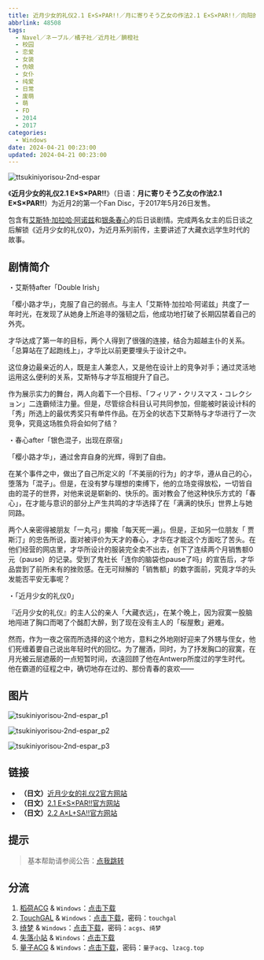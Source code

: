 ```yaml
---
title: 近月少女的礼仪2.1 E×S×PAR!!／月に寄りそう乙女の作法2.1 E×S×PAR!!／向阳的日子2.1 E×S×PAR!!
abbrlink: 48508
tags:
  - Navel／ネーブル／橘子社／近月社／臍橙社
  - 校园
  - 恋爱
  - 女装
  - 伪娘
  - 女仆
  - 纯爱
  - 日常
  - 废萌
  - 萌
  - FD
  - 2014
  - 2017
categories:
  - Windows
date: 2024-04-21 00:23:00
updated: 2024-04-21 00:23:00
---
```


![ttsukiniyorisou-2nd-espar](https://static.saop.cc/vns/img/tsukiniyorisou-2nd-espar.webp)

《**近月少女的礼仪2.1 E×S×PAR!!**》（日语：**月に寄りそう乙女の作法2.1 E×S×PAR!!**）为近月2的第一个Fan Disc，于2017年5月26日发售。

包含有[艾斯特·加拉哈·阿诺兹](https://zh.moegirl.org.cn/艾斯特·加拉哈·阿诺兹)和[银条春心](https://zh.moegirl.org.cn/银条春心)的后日谈剧情。完成两名女主的后日谈之后解锁《近月少女的礼仪0》，为近月系列前传，主要讲述了大藏衣远学生时代的故事。

<!-- more -->

## 剧情简介

・艾斯特after「Double Irish」

「樱小路才华」，克服了自己的弱点。与主人「艾斯特·加拉哈·阿诺兹」共度了一年时光，在发现了从她身上所追寻的强韧之后，他成功地打破了长期囚禁着自己的外壳。

才华达成了第一年的目标，两个人得到了很强的连接，结合为超越主仆的关系。「总算站在了起跑线上」，才华比以前更要埋头于设计之中。

这位身边最亲近的人，既是主人兼恋人，又是他在设计上的竞争对手；通过灵活地运用这么便利的关系，艾斯特与才华互相提升了自己。

作为展示实力的舞台，两人向着下一个目标、「フィリア・クリスマス・コレクション」二连霸倾注力量。但是，尽管综合科目认可共同参加，但能被时装设计科的「秀」所选上的最优秀奖只有单件作品。在万全的状态下艾斯特与才华进行了一次竞争，究竟这场胜负将会如何了结？

・春心after「银色混子，出现在原宿」

「樱小路才华」，通过舍弃自身的光辉，得到了自由。

在某个事件之中，做出了自己所定义的「不美丽的行为」的才华，遵从自己的心，堕落为「混子」。但是，在没有梦与理想的束缚下，他的立场变得放松，一切皆自由的混子的世界，对他来说是崭新的、快乐的。面对教会了他这种快乐方式的「春心」，在才能与意识的部分上产生共鸣的才华选择了在「满满的快乐」世界上与她同路。

两个人亲密得被朋友「一丸弓」揶揄「每天死一遍」。但是，正如另一位朋友「  贾斯汀」的忠告所说，面对被评价为天才的春心，才华在才能这个方面吃了苦头。在他们经营的网店里，才华所设计的服装完全卖不出去，创下了连续两个月销售额0元（pause）的记录。受到了鬼社长「连你的脑袋也pause了吗」的宣告后，才华品尝到了前所未有的挫败感。在无可辩解的「销售额」的数字面前，究竟才华的头发能否平安无事呢？

・「近月少女的礼仪0」

『近月少女的礼仪』的主人公的亲人「大藏衣远」，在某个晚上，因为寂寞一股脑地闯进了胸口而喝了个酩酊大醉，到了现在没有主人的「桜屋敷」避难。

然而，作为一夜之宿而所选择的这个地方，意料之外地刚好迎来了外甥与侄女，他们死缠着要自己说出年轻时代的回忆。为了醒酒，同时，为了抒发胸口的寂寞，在月光被云层遮蔽的一点短暂时间，衣遠回顾了他在Antwerp所度过的学生时代。他在霸道的征程之中，确切地存在过的、那份青春的哀欢——

## 图片

![tsukiniyorisou-2nd-espar_p1](https://static.saop.cc/vns/img/tsukiniyorisou-2nd-espar_p1.webp)

![tsukiniyorisou-2nd-espar_p2](https://static.saop.cc/vns/img/tsukiniyorisou-2nd-espar_p2.webp)

![tsukiniyorisou-2nd-espar_p3](https://static.saop.cc/vns/img/tsukiniyorisou-2nd-espar_p3.webp)

## 链接

- **（日文）**[近月少女的礼仪2官方网站](https://project-navel.com/tsukiniyorisou_2nd/)
- **（日文）**[2.1 E×S×PAR!!官方网站](https://project-navel.com/tsukiniyorisou_2nd_espar/)
- **（日文）**[2.2 A×L+SA!!官方网站](https://project-navel.com/tsukiniyorisou_2nd_alsa/)

## 提示

> 基本帮助请参阅公告：[点我跳转](/p/announcement/)

## 分流

1. [稻荷ACG](https://amoebi.com/) & `Windows`：[点击下载](https://sakustar.top/art/272)
2. [TouchGAL](https://touchgal.net/) & `Windows`：[点击下载](https://pan.touchgal.net/s/LWpWIZ)，密码：`touchgal`
3. [绮梦](https://acgs.one/) & `Windows`：[点击下载](https://acgs.one/down_html/?url=game/%E8%BF%91%E6%9C%88%E5%B0%91%E5%A5%B3%E7%9A%84%E7%A4%BC%E4%BB%AA2.1&name=%E8%BF%91%E6%9C%88%E5%B0%91%E5%A5%B3%E7%9A%84%E7%A4%BC%E4%BB%AA2.1)，密码：`acgs`、`绮梦`
4. [失落小站](https://www.shinnku.com/) & `Windows`：[点击下载](https://www.shinnku.com/api/download/0/win/%E8%BF%91%E6%9C%88%E5%B0%91%E5%A5%B3%E7%9A%84%E7%A4%BC%E4%BB%AA2.1%20v1.1.7z)
5. [量子ACG](https://lzacg.org/) & `Windows`：[点击下载](https://lzacg.org/3581)，密码：`量子acg`、`lzacg.top`
